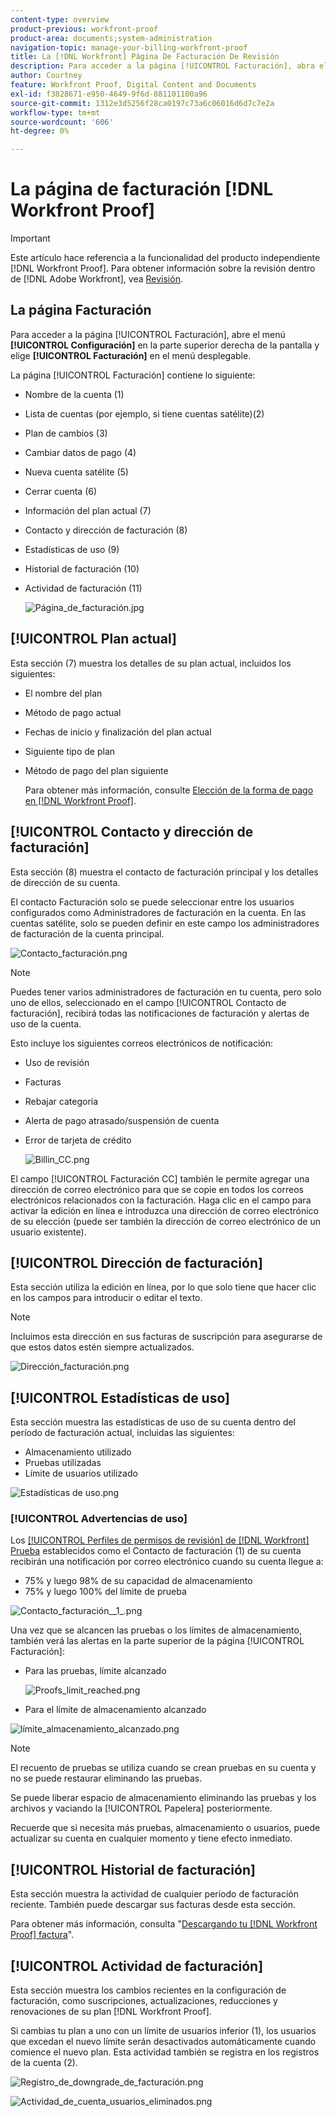 ```yaml
---
content-type: overview
product-previous: workfront-proof
product-area: documents;system-administration
navigation-topic: manage-your-billing-workfront-proof
title: La [!DNL Workfront] Página De Facturación De Revisión
description: Para acceder a la página [!UICONTROL Facturación], abra el menú Configuración en la parte superior derecha de la pantalla y elija Facturación en el menú desplegable.
author: Courtney
feature: Workfront Proof, Digital Content and Documents
exl-id: f3828671-e950-4649-9f6d-881101100a96
source-git-commit: 1312e3d5256f28ca0197c73a6c06016d6d7c7e2a
workflow-type: tm+mt
source-wordcount: '606'
ht-degree: 0%

---
```


# La página de facturación [!DNL Workfront Proof]

>[!IMPORTANT]
>
>Este artículo hace referencia a la funcionalidad del producto independiente [!DNL Workfront Proof]. Para obtener información sobre la revisión dentro de [!DNL Adobe Workfront], vea [Revisión](../../../review-and-approve-work/proofing/proofing.md).

## La página Facturación

Para acceder a la página [!UICONTROL Facturación], abre el menú **[!UICONTROL Configuración]** en la parte superior derecha de la pantalla y elige **[!UICONTROL Facturación]** en el menú desplegable.

La página [!UICONTROL Facturación] contiene lo siguiente:

* Nombre de la cuenta (1)
* Lista de cuentas (por ejemplo, si tiene cuentas satélite)(2)
* Plan de cambios (3)
* Cambiar datos de pago (4)
* Nueva cuenta satélite (5)
* Cerrar cuenta (6)
* Información del plan actual (7)
* Contacto y dirección de facturación (8)
* Estadísticas de uso (9)
* Historial de facturación (10)
* Actividad de facturación (11)

  ![Página_de_facturación.jpg](assets/billing-page-350x315.jpg)

## [!UICONTROL Plan actual]

Esta sección (7) muestra los detalles de su plan actual, incluidos los siguientes:

* El nombre del plan
* Método de pago actual
* Fechas de inicio y finalización del plan actual
* Siguiente tipo de plan
* Método de pago del plan siguiente

  Para obtener más información, consulte [Elección de la forma de pago en [!DNL Workfront Proof]](../../../workfront-proof/wp-billingsettings/manage-your-billing/choose-payment-method-in-wp.md).

## [!UICONTROL Contacto y dirección de facturación]

Esta sección (8) muestra el contacto de facturación principal y los detalles de dirección de su cuenta.

El contacto Facturación solo se puede seleccionar entre los usuarios configurados como Administradores de facturación en la cuenta. En las cuentas satélite, solo se pueden definir en este campo los administradores de facturación de la cuenta principal.

![Contacto_facturación.png](assets/billing-contact-350x137.png)

>[!NOTE]
>
> Puedes tener varios administradores de facturación en tu cuenta, pero solo uno de ellos, seleccionado en el campo [!UICONTROL Contacto de facturación], recibirá todas las notificaciones de facturación y alertas de uso de la cuenta.

Esto incluye los siguientes correos electrónicos de notificación:

* Uso de revisión
* Facturas
* Rebajar categoría
* Alerta de pago atrasado/suspensión de cuenta
* Error de tarjeta de crédito

  ![Billin_CC.png](assets/billin-cc-350x103.png)

El campo [!UICONTROL Facturación CC] también le permite agregar una dirección de correo electrónico para que se copie en todos los correos electrónicos relacionados con la facturación. Haga clic en el campo para activar la edición en línea e introduzca una dirección de correo electrónico de su elección (puede ser también la dirección de correo electrónico de un usuario existente).

## [!UICONTROL Dirección de facturación]

Esta sección utiliza la edición en línea, por lo que solo tiene que hacer clic en los campos para introducir o editar el texto.

>[!NOTE]
>
> Incluimos esta dirección en sus facturas de suscripción para asegurarse de que estos datos estén siempre actualizados.

![Dirección_facturación.png](assets/billing-address-350x199.png)

## [!UICONTROL Estadísticas de uso]

Esta sección muestra las estadísticas de uso de su cuenta dentro del período de facturación actual, incluidas las siguientes:

* Almacenamiento utilizado
* Pruebas utilizadas
* Límite de usuarios utilizado

![Estadísticas de uso.png](assets/usage-statistics-350x51.png)

### [!UICONTROL Advertencias de uso]

Los [[!UICONTROL Perfiles de permisos de revisión] de [!DNL Workfront] Prueba](../../../workfront-proof/wp-acct-admin/account-settings/proof-perm-profiles-in-wp.md) establecidos como el Contacto de facturación (1) de su cuenta recibirán una notificación por correo electrónico cuando su cuenta llegue a:

* 75% y luego 98% de su capacidad de almacenamiento
* 75% y luego 100% del límite de prueba

![Contacto_facturación__1_.png](assets/billing-contact--1--350x74.png)

Una vez que se alcancen las pruebas o los límites de almacenamiento, también verá las alertas en la parte superior de la página [!UICONTROL Facturación]:

* Para las pruebas, límite alcanzado

  ![Proofs_limit_reached.png](assets/proofs-limit-reached-350x65.png)

* Para el límite de almacenamiento alcanzado

![límite_almacenamiento_alcanzado.png](assets/storage-limit-reached-350x65.png)

>[!NOTE]
>
>El recuento de pruebas se utiliza cuando se crean pruebas en su cuenta y no se puede restaurar eliminando las pruebas.

Se puede liberar espacio de almacenamiento eliminando las pruebas y los archivos y vaciando la [!UICONTROL Papelera] posteriormente.

Recuerde que si necesita más pruebas, almacenamiento o usuarios, puede actualizar su cuenta en cualquier momento y tiene efecto inmediato.

## [!UICONTROL Historial de facturación]

Esta sección muestra la actividad de cualquier período de facturación reciente. También puede descargar sus facturas desde esta sección.

Para obtener más información, consulta &quot;[Descargando tu [!DNL Workfront Proof] factura](../../../workfront-proof/wp-billingsettings/manage-your-billing/download-wp-invoice.md)&quot;.

## [!UICONTROL Actividad de facturación]

Esta sección muestra los cambios recientes en la configuración de facturación, como suscripciones, actualizaciones, reducciones y renovaciones de su plan [!DNL Workfront Proof].

Si cambias tu plan a uno con un límite de usuarios inferior (1), los usuarios que excedan el nuevo límite serán desactivados automáticamente cuando comience el nuevo plan. Esta actividad también se registra en los registros de la cuenta (2).

![Registro_de_downgrade_de_facturación.png](assets/billing-downgrade-log-350x45.png)

![Actividad_de_cuenta_usuarios_eliminados.png](assets/account-activity---deleted-users-350x94.png)
